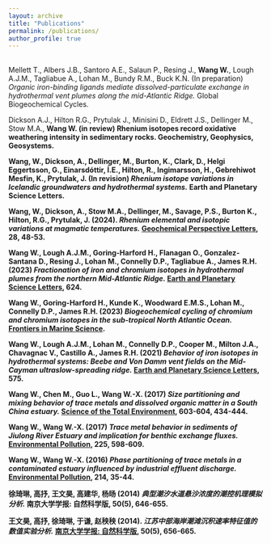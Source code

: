 ```yaml
---
layout: archive
title: "Publications"
permalink: /publications/
author_profile: true
---
```


<br>
Mellett T., Albers J.B., Santoro A.E., Salaun P., Resing J., <b>Wang W.</b>, Lough A.J.M., Tagliabue A., Lohan M., Bundy R.M., Buck K.N. (In preparation) <i>Organic iron-binding ligands mediate dissolved-particulate  exchange  in hydrothermal vent plumes along the mid-Atlantic Ridge.</i> Global Biogeochemical Cycles.

Dickson A.J., Hilton R.G., Prytulak J., Minisini D., Eldrett J.S., Dellinger M., Stow M.A., <b>Wang W.<b> (in review) Rhenium isotopes record oxidative weathering intensity in sedimentary rocks. Geochemistry, Geophysics, Geosystems.

<b>Wang, W.</b>, Dickson, A., Dellinger, M., Burton, K., Clark, D., Helgi Eggertsson, G., Einarsdóttir, Í.E., Hilton, R., Ingimarsson, H., Gebrehiwot Mesfin, K., Prytulak, J. (In revision) <i>Rhenium isotope variations in Icelandic groundwaters and hydrothermal systems.</i> Earth and Planetary Science Letters.

<b>Wang, W.</b>, Dickson, A., Stow M.A., Dellinger, M., Savage, P.S., Burton K., Hilton, R.G., Prytulak, J. (2024). <i>Rhenium elemental and isotopic variations at magmatic temperatures.</i> [Geochemical Perspective Letters](https://doi.org/10.7185/geochemlet.2402), 28, 48-53.

<b>Wang W.</b>, Lough A.J.M., Goring-Harford H., Flanagan O., Gonzalez-Santana D., Resing J., Lohan M., Connelly D.P., Tagliabue A., James R.H. (2023) <i>Fractionation of iron and chromium isotopes in hydrothermal plumes from the northern Mid-Atlantic Ridge.</i> [Earth and Planetary Science Letters](https://doi.org/10.1016/j.epsl.2023.118468), 624.

<b>Wang W.</b>, Goring-Harford H., Kunde K., Woodward E.M.S., Lohan M., Connelly D.P., James R.H. (2023) <i>Biogeochemical cycling of chromium and chromium isotopes in the sub-tropical North Atlantic Ocean.</i> [Frontiers in Marine Science](https://doi.org/10.3389/fmars.2023.1165304).

<b>Wang W.</b>, Lough A.J.M., Lohan M., Connelly D.P., Cooper M., Milton J.A., Chavagnac V., Castillo A., James R.H. (2021) <i>Behavior of iron isotopes in hydrothermal systems: Beebe and Von Damm vent fields on the Mid-Cayman ultraslow-spreading ridge.</i> [Earth and Planetary Science Letters](https://doi.org/10.1016/j.epsl.2021.117200), 575.

<b>Wang W.</b>, Chen M., Guo L., Wang W.-X. (2017) <i>Size partitioning and mixing behavior of trace metals and dissolved organic matter in a South China estuary.</i> [Science of the Total Environment](https://doi.org/10.1016/j.scitotenv.2017.06.121), 603-604, 434-444.

<b>Wang W.</b>, Wang W.-X. (2017) <i>Trace metal behavior in sediments of Jiulong River Estuary and implication for benthic exchange fluxes.</i> [Environmental Pollution](https://doi.org/10.1016/j.envpol.2017.03.028), 225, 598-609.

<b>Wang W.</b>, Wang W.-X. (2016) <i>Phase partitioning of trace metals in a contaminated estuary influenced by industrial effluent discharge.</i> [Environmental Pollution](https://doi.org/10.1016/j.envpol.2016.03.059), 214, 35-44.

徐琦琳, 高抒, <b>王文昊</b>, 高建华, 杨旸 (2014) <i>典型潮汐水道悬沙浓度的潮控机理模拟分析.</i> 南京大学学报: 自然科学版, 50(5), 646-655.

<b>王文昊</b>, 高抒, 徐琦琳, 于谦, 赵秧秧 (2014). <i>江苏中部海岸潮滩沉积速率特征值的数值实验分析.</i> [南京大学学报: 自然科学版](https://jns.nju.edu.cn/CN/Y2014/V50/I5/656), 50(5), 656-665.

